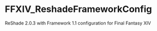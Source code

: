 # FFXIV_ReshadeFrameworkConfig
ReShade 2.0.3 with Framework 1.1 configuration for Final Fantasy XIV
